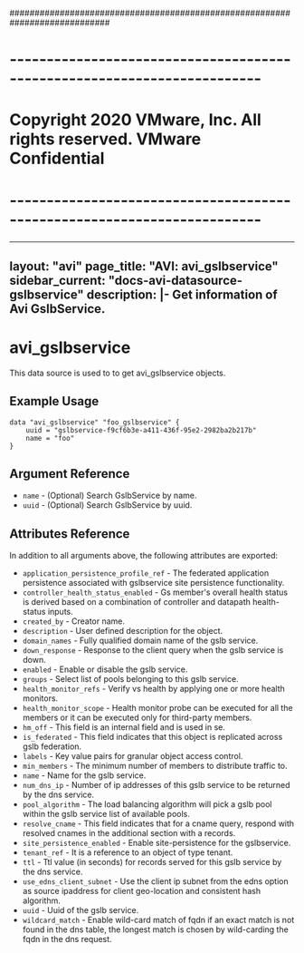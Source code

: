 ############################################################################
# ------------------------------------------------------------------------
# Copyright 2020 VMware, Inc.  All rights reserved. VMware Confidential
# ------------------------------------------------------------------------
###

---
layout: "avi"
page_title: "AVI: avi_gslbservice"
sidebar_current: "docs-avi-datasource-gslbservice"
description: |-
  Get information of Avi GslbService.
---

# avi_gslbservice

This data source is used to to get avi_gslbservice objects.

## Example Usage

```hcl
data "avi_gslbservice" "foo_gslbservice" {
    uuid = "gslbservice-f9cf6b3e-a411-436f-95e2-2982ba2b217b"
    name = "foo"
}
```

## Argument Reference

* `name` - (Optional) Search GslbService by name.
* `uuid` - (Optional) Search GslbService by uuid.

## Attributes Reference

In addition to all arguments above, the following attributes are exported:

* `application_persistence_profile_ref` - The federated application persistence associated with gslbservice site persistence functionality.
* `controller_health_status_enabled` - Gs member's overall health status is derived based on a combination of controller and datapath health-status inputs.
* `created_by` - Creator name.
* `description` - User defined description for the object.
* `domain_names` - Fully qualified domain name of the gslb service.
* `down_response` - Response to the client query when the gslb service is down.
* `enabled` - Enable or disable the gslb service.
* `groups` - Select list of pools belonging to this gslb service.
* `health_monitor_refs` - Verify vs health by applying one or more health monitors.
* `health_monitor_scope` - Health monitor probe can be executed for all the members or it can be executed only for third-party members.
* `hm_off` - This field is an internal field and is used in se.
* `is_federated` - This field indicates that this object is replicated across gslb federation.
* `labels` - Key value pairs for granular object access control.
* `min_members` - The minimum number of members to distribute traffic to.
* `name` - Name for the gslb service.
* `num_dns_ip` - Number of ip addresses of this gslb service to be returned by the dns service.
* `pool_algorithm` - The load balancing algorithm will pick a gslb pool within the gslb service list of available pools.
* `resolve_cname` - This field indicates that for a cname query, respond with resolved cnames in the additional section with a records.
* `site_persistence_enabled` - Enable site-persistence for the gslbservice.
* `tenant_ref` - It is a reference to an object of type tenant.
* `ttl` - Ttl value (in seconds) for records served for this gslb service by the dns service.
* `use_edns_client_subnet` - Use the client ip subnet from the edns option as source ipaddress for client geo-location and consistent hash algorithm.
* `uuid` - Uuid of the gslb service.
* `wildcard_match` - Enable wild-card match of fqdn  if an exact match is not found in the dns table, the longest match is chosen by wild-carding the fqdn in the dns request.


